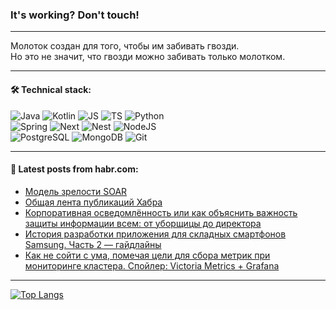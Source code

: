 ### It's working? Don't touch!

---
Молоток создан для того, чтобы им забивать гвозди. <br>
Но это не значит, что гвозди можно забивать только молотком.

---

#### 🛠️ Technical stack:

![Java](https://img.shields.io/badge/Java-informational?logo=Oracle&style=flat&logoColor=white&color=FF4500)
![Kotlin](https://img.shields.io/badge/Kotlin-informational?logo=Kotlin&style=flat&logoColor=white&color=774D97)
![JS](https://img.shields.io/badge/JS-informational?logo=javaScript&style=flat&logoColor=black&color=F7Df1E)
![TS](https://img.shields.io/badge/TypeScript-informational?logo=typeScript&style=flat&logoColor=black&color=017acc)
![Python](https://img.shields.io/badge/Python-informational?logo=Python&style=flat&logoColor=black&color=ffdd54) <br>
![Spring](https://img.shields.io/badge/SpringBoot-informational?logo=SpringBoot&style=flat&logoColor=white&color=6DB33F) 
![Next](https://img.shields.io/badge/Next.js-informational?logo=Next.js&style=flat&logoColor=white&color=3671a1)
![Nest](https://img.shields.io/badge/NestJS-informational?logo=NestJS&style=flat&logoColor=white&color=E0234E)
![NodeJS](https://img.shields.io/badge/NodeJS-informational?logo=node.js&style=flat&logoColor=white&color=70A760) <br>
![PostgreSQL](https://img.shields.io/badge/PostgreSQL-informational?logo=PostgreSQL&style=flat&logoColor=white&color=DAA520)
![MongoDB](https://img.shields.io/badge/MongoDB-informational?logo=MongoDB&style=flat&logoColor=white&color=870000)
![Git](https://img.shields.io/badge/Git-informational?logo=git&style=flat&logoColor=white&color=f74e28)

___

#### 💬 Latest posts from habr.com:

<!-- BLOG-POST-LIST:START -->
- [Модель зрелости SOAR](https://habr.com/ru/companies/securityvison/articles/782328/?utm_source=habrahabr&utm_medium=rss&utm_campaign=782328)
- [Общая лента публикаций Хабра](https://habr.com/ru/companies/habr/articles/782308/?utm_source=habrahabr&utm_medium=rss&utm_campaign=782308)
- [Корпоративная осведомлённость или как объяснить важность защиты информации всем: от уборщицы до директора](https://habr.com/ru/articles/782284/?utm_source=habrahabr&utm_medium=rss&utm_campaign=782284)
- [История разработки приложения для складных смартфонов Samsung. Часть 2 — гайдлайны](https://habr.com/ru/companies/samsung/articles/782044/?utm_source=habrahabr&utm_medium=rss&utm_campaign=782044)
- [Как не сойти с ума, помечая цели для сбора метрик при мониторинге кластера. Спойлер: Victoria Metrics + Grafana](https://habr.com/ru/companies/dbraincloud/articles/782268/?utm_source=habrahabr&utm_medium=rss&utm_campaign=782268)
<!-- BLOG-POST-LIST:END -->

---
[![Top Langs](https://github-readme-stats-git-master-advtsetting-gmailcom.vercel.app/api/top-langs/?username=zloylis&langs_count=10&hide_title=false&title_color=e6edf3&size_weight=0.5&count_weight=0.5&layout=compact&hide_border=true&theme=dracula)](https://github.com/zloylis)

<!-- ![GitHub stats](https://github-readme-stats-git-master-advtsetting-gmailcom.vercel.app/api?username=zloylis&show_icons=true&hide_border=true&theme=dracula&hide_title=true&include_all_commits=true&count_private=true&hide=contribs&hide_rank=true) -->
